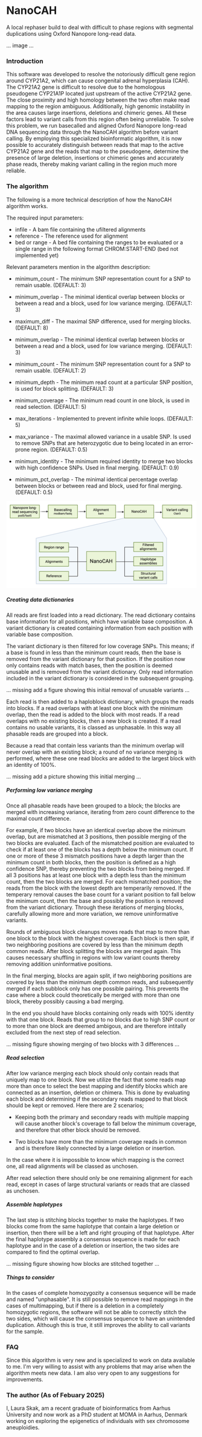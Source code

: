 # NanoCAH
A local rephaser build to deal with difficult to phase regions with segmental duplications using Oxford Nanopore long-read data.

... image ...

### Introduction

This software was developed to resolve the notoriously difficult gene region around CYP21A2, which can cause congenital adrenal hyperplasia (CAH). The CYP21A2 gene is difficult to resolve due to the homologous pseudogene CYP21A1P located just upstream of the active CYP21A2 gene. The close proximity and high homology between the two often make read mapping to the region ambiguous. Additionally, high genomic instability in the area causes large insertions, deletions and chimeric genes. All these factors lead to variant calls from this region often being unreliable.
To solve this problem, we run basecalled and aligned Oxford Nanopore long-read DNA sequencing data through the NanoCAH algorithm before variant calling. By employing this specialized bioinformatic algorithm, it is now possible to accurately distinguish between reads that map to the active CYP21A2 gene and the reads that map to the pseudogene, determine the presence of large deletion, insertions or chimeric genes and accurately phase reads, thereby making variant calling in the region much more reliable.

### The algorithm

The following is a more technical description of how the NanoCAH algorithm works.

The required input parameters:

* infile - A bam file containing the ufiltered alignments
* reference - The reference used for alignment
* bed or range - A bed file containing the ranges to be evaluated or a single range in the following format CHROM:START-END (bed not implemented yet)

Relevant parameters mention in the algorithm description:

* minimum_count - The minimum SNP representation count for a SNP to remain usable. (DEFAULT: 3)
* minimum_overlap - The minimal identical overlap between blocks or between a read and a block, used for low variance merging. (DEFAULT: 3)



* maximum_diff - The maximal SNP difference, used for merging blocks. (DEFAULT: 8)
* minimum_overlap - The minimal identical overlap between blocks or between a read and a block, used for low variance merging. (DEFAULT: 3)
* minimum_count - The minimum SNP representation count for a SNP to remain usable. (DEFAULT: 2)
* minimum_depth - The minimum read count at a particular SNP position, is used for block splitting. (DEFAULT: 3)
* minimum_coverage - The minimum read count in one block, is used in read selection. (DEFAULT: 5)
* max_iterations - Implemented to prevent infinite while loops. (DEFAULT: 5)
* max_variance - The maximal allowed variance in a usable SNP. Is used to remove SNPs that are heterozygotic due to being located in an error-prone region. (DEFAULT: 0.5)

* minimum_identity - The minimum required identity to merge two blocks with high confidence SNPs. Used in final merging. (DEFAULT: 0.9)
* minimum_pct_overlap - The minimal identical percentage overlap between blocks or between read and block, used for final merging. (DEFAULT: 0.5)

![NanoCAH workflow](./PLOTS/NanoCAH_workflow.png)

##### Creating data dictionaries

All reads are first loaded into a read dictionary. The read dictionary contains base information for all positions, which have variable base composition. A variant dictionary is created containing information from each position with variable base composition.

The variant dictionary is then filtered for low coverage SNPs. This means; if a base is found in less than the minimum count reads, then the base is removed from the variant dictionary for that position. If the position now only contains reads with match bases, then the position is deemed unusable and is removed from the variant dictionary. Only read information included in the variant dictionary is considered in the subsequent grouping.

... missing add a figure showing this initial removal of unusable variants ...

Each read is then added to a haploblock dictionary, which groups the reads into blocks. If a read overlaps with at least one block with the minimum overlap, then the read is added to the block with most reads. If a read overlaps with no existing blocks, then a new block is created. 
If a read contains no usable variants, it is classed as unphasable. In this way all phasable reads are grouped into a block.  

Because a read that contain less variants than the minimum overlap will never overlap with an existing block; a round of no variance merging is performed, where these one read blocks are added to the largest block with an identity of 100%. 

... missing add a picture showing this initial merging ...


##### Performing low variance merging

Once all phasable reads have been grouped to a block; the blocks are merged with increasing variance, iterating from zero count difference to the maximal count difference.

For example, if two blocks have an identical overlap above the minimum overlap, but are mismatched at 3 positions, then possible merging of the two blocks are evaluated. Each of the mismatched position are evaluated to check if at least one of the blocks has a depth below the minimum count. If one or more of these 3 mismatch positions have a depth larger than the minimum count in both blocks, then the position is defined as a high confidence SNP, thereby preventing the two blocks from being merged. If all 3 positions has at least one block with a depth less than the minimum count, then the two blocks are merged. For each mismatched position; the reads from the block with the lowest depth are temperarily removed. If the temperary removal causes the base count for a variant position to fall below the minimum count, then the base and possibly the position is removed from the variant dictionary. Through these iterations of merging blocks, carefully allowing more and more variation, we remove uninformative variants. 

Rounds of ambiguous block cleanups moves reads that map to more than one block to the block with the highest coverage. Each block is then split, if two neighboring positions are covered by less than the minimum depth common reads. After block splitting the blocks are merged again. This causes necessary shuffling in regions with low variant counts thereby removing addition uninformative positions.

In the final merging, blocks are again split, if two neighboring positions are covered by less than the minimum depth common reads, and subsequently merged if each subblock only has one possible pairing. This prevents the case where a block could theoretically be merged with more than one block, thereby possibly causing a bad merging.

In the end you should have blocks containing only reads with 100% identity with that one block. Reads that group to no blocks due to high SNP count or to more than one block are deemed ambigous, and are therefore intitally excluded from the next step of read selection.

... missing figure showing merging of two blocks with 3 differences ...

##### Read selection

After low variance merging each block should only contain reads that uniquely map to one block. Now we utilize the fact that some reads map more than once to select the best mapping and identify blocks which are connected as an insertion, deletion or chimera. This is done by evaluating each block and determining if the secondary reads mapped to that block should be kept or removed. Here there are 2 scenarios;

* Keeping both the primary and secondary reads with multiple mapping will cause another block's coverage to fall below the minimum coverage, and therefore that other block should be removed. 

* Two blocks have more than the minimum coverage reads in common and is therefore likely connected by a large deletion or insertion.

In the case where it is impossible to know which mapping is the correct one, all read alignments will be classed as unchosen.

After read selection there should only be one remaining alignment for each read, except in cases of large structural variants or reads that are classed as unchosen. 

##### Assemble haplotypes

The last step is stitching blocks together to make the haplotypes. If two blocks come from the same haplotype that contain a large deletion or insertion, then there will be a left and right grouping of that haplotype. After the final haplotype assembly a consensus sequence is made for each haplotype and in the case of a deletion or insertion, the two sides are compared to find the optimal overlap. 

... missing figure showing how blocks are stitched together ...

##### Things to consider

In the cases of complete homozygozity a consensus sequence will be made and named "unphasable". It is still possible to remove read mappings in the cases of multimapping, but if there is a deletion in a completely homozygotic regions, the software will not be able to correctly stitch the two sides, which will cause the consensus sequence to have an unintended duplication. Although this is true, it still improves the ability to call variants for the sample. 

### FAQ

Since this algorithm is very new and is specialized to work on data available to me. I'm very willing to assist with any problems that may arise when the algorithm meets new data. I am also very open to any suggestions for improvements.


### The author (As of Febuary 2025) 

I, Laura Skak, am a recent graduate of bioinformatics from Aarhus University and now work as a PhD student at MOMA in Aarhus, Denmark working on exploring the epigenetics of individuals with sex chromosome aneuploidies.

